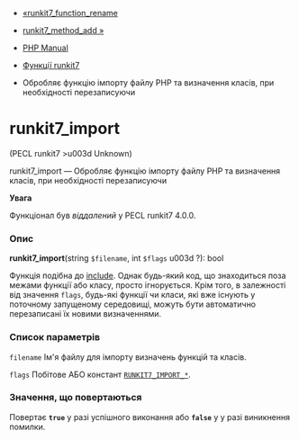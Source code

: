 - [«runkit7_function_rename](function.runkit7-function-rename.md)
- [runkit7_method_add »](function.runkit7-method-add.md)

- [PHP Manual](index.md)
- [Функції runkit7](ref.runkit7.md)
- Обробляє функцію імпорту файлу PHP та визначення класів, при
необхідності перезаписуючи

# runkit7_import

(PECL runkit7 \>u003d Unknown)

runkit7_import — Обробляє функцію імпорту файлу PHP та визначення
класів, при необхідності перезаписуючи

**Увага**

Функціонал був *віддалений* у PECL runkit7 4.0.0.

### Опис

**runkit7_import**(string `$filename`, int `$flags` u003d ?): bool

Функція подібна до [include](function.include.md). Однак будь-який код,
що знаходиться поза межами функції або класу, просто ігнорується. Крім
того, в залежності від значення `flags`, будь-які функції чи класи,
які вже існують у поточному запущеному середовищі, можуть бути
автоматично перезаписані їх новими визначеннями.

### Список параметрів

`filename`
Ім'я файлу для імпорту визначень функцій та класів.

`flags`
Побітове АБО констант [`RUNKIT7_IMPORT_*`](runkit7.constants.md).

### Значення, що повертаються

Повертає **`true`** у разі успішного виконання або **`false`** у
у разі виникнення помилки.
